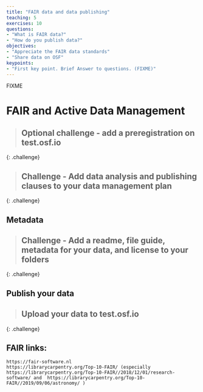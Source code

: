 ```yaml
---
title: "FAIR data and data publishing"
teaching: 5
exercises: 10
questions:
- "What is FAIR data?"
- "How do you publish data?"
objectives:
- "Appreciate the FAIR data standards"
- "Share data on OSF"
keypoints:
- "First key point. Brief Answer to questions. (FIXME)"
---
```

FIXME

# FAIR and Active Data Management

> ## Optional challenge - add a preregistration on test.osf.io
>
{: .challenge}

> ## Challenge - Add data analysis and publishing clauses to your data management plan
>
{: .challenge}



## Metadata

> ## Challenge - Add a readme, file guide, metadata for your data, and license to your folders
> 
{: .challenge}



## Publish your data

> ## Upload your data to test.osf.io
>
{: .challenge}

## FAIR links:
    

    https://fair-software.nl
    https://librarycarpentry.org/Top-10-FAIR/ (especially https://librarycarpentry.org/Top-10-FAIR//2018/12/01/research-software/ and  https://librarycarpentry.org/Top-10-FAIR//2019/09/06/astronomy/ )

